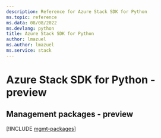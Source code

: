```yaml
---
description: Reference for Azure Stack SDK for Python
ms.topic: reference
ms.data: 08/08/2022
ms.devlang: python
title: Azure Stack SDK for Python
author: lmazuel
ms.author: lmazuel
ms.service: stack
---
```

# Azure Stack SDK for Python - preview

## Management packages - preview
[!INCLUDE [mgmt-packages](stack-mgmt-index.md)]